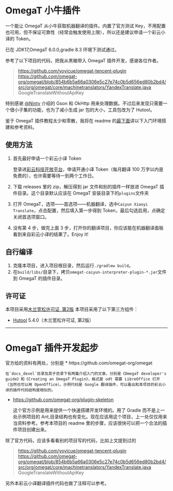 # OmegaT 小牛插件
一个能让 OmegaT 从小牛获取机器翻译的插件。内置了官方测试 Key，不用配置也可用，但不保证可靠性（经常会触发使用上限），所以还是建议申请一个彩云小译的 Token。

已在 JDK17,OmegaT 6.0.0,gradle 8.3 环境下测试通过。

参考了以下项目的代码，把我从黑箱带入 OmegaT 插件开发，感谢各位作者。
> https://github.com/yoyicue/omegat-tencent-plugin
> https://github.com/omegat-org/omegat/blob/854b6b5a66a0306e5c27e74c0b5d656ed80b2bd4/src/org/omegat/core/machinetranslators/YandexTranslate.java
> GoogleTranslateWithoutApiKey

特别感谢 [@Ninty](https://github.com/c19354837 "Ninty") 介绍的 Gson 和 OkHttp 用来处理数据。不过后来发现只需要一个很小子集的功能，也为了减小生成 jar 包的大小，工具包改为了 Hutool。

鉴于 OmegaT 插件教程太少和零散，我将在 readme 的[最下面](#introduction)讲以下入门环境搭建和参考资料。

## 使用方法
1. 首先最好申请一个彩云小译 Token

    登录进[彩云科技开放平台](https://dashboard.caiyunapp.com/user/sign_in/)，申请开通小译 Token（每月翻译 100 万字以内是免费的），也许需要等待一到两个工作日。
    
2. 下载 releases 里的 zip，解压得到 jar 文件和别的插件一样放进 OmegaT 插件目录。这个目录默认应该在 OmegaT 安装目录下的`plugins`文件夹
3. 打开 OmegaT，选项——首选项——机器翻译，选中`Caiyun Xiaoyi Translate`，点击配置，然后填入第一步得到 Token，最后勾选启用，点确定关闭首选项窗口。
4. 没有第 4 步，做完上面 3 步，打开你的翻译项目，你应该能在机器翻译面板看到来自彩云小译的结果了。Enjoy it!

## 自行编译
1. 克隆本项目，进入项目根目录，然后运行`./gradlew build`。
2. 在`build/libs/`目录下，拷贝`omegat-caiyun-interpreter-plugin-*.jar`文件到 OmegaT 的插件目录。

## 许可证
本项目采用[木兰宽松许可证, 第2版](https://license.coscl.org.cn/MulanPSL2/)
本项目采用了以下第三方组件：
* [Hutool](https://hutool.cn/) 5.4.0（木兰宽松许可证, 第2版）

---

<h1 id="introduction">OmegaT 插件开发起步</h1>
官方给的资料有两处，分别是
* https://github.com/omegat-org/omegat

    在`docs_devel`目录及其子目录下有两篇介绍入门的文章，分别是《OmegaT developer's guide》和《Creating an OmegaT Plugin》，格式是 odt 需要 LibreOffice 打开（当然也可以用 OpenOffice）。示例代码是 Google 翻译插件，可以看出和本项目的彩云小译的插件代码结构是相似的。
* https://github.com/omegat-org/plugin-skeleton

    这个官方示例是用来提供一个快速搭建开发环境的。用了 Gradle 而不是上一处示例项目的 Ant,目录结构也有变化。现在应该用这个项目，上一处仅仅用来当资料参考。参考本项目的 readme 里的步骤，应该很快可以把一个合法的插件项目创建出来。

除了官方代码，应该多看看别的项目写的代码，比如上文提到过的
> https://github.com/yoyicue/omegat-tencent-plugin
> https://github.com/omegat-org/omegat/blob/854b6b5a66a0306e5c27e74c0b5d656ed80b2bd4/src/org/omegat/core/machinetranslators/YandexTranslate.java
> GoogleTranslateWithoutApiKey

另外本彩云小译翻译插件代码也做了注释可以参考。

